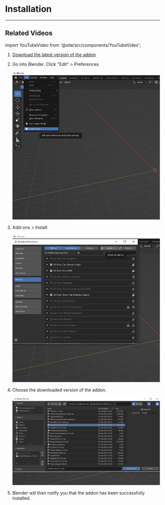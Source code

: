 # Installation

___

## Related Videos

import YouTubeVideo from '@site/src/components/YouTubeVideo';

<div className="video-grid">
  <YouTubeVideo id="LcJtmbx1Xjc?si=1XevfsEHQHKvUIOK"/>
</div>

1. [Download the latest version of the addon](https://github.com/PavelBlend/blender-xray/releases)

2. Go into Blender. Click "Edit" > Preferences

    ![Installing-P1 centered](assets/images/0.png)

3. Add-ons > Install

    ![Installing-P2 centered](assets/images/1.png)

4. Choose the downloaded version of the addon.

    ![Installing-P3 centered](assets/images/2.png)

5. Blender will then notify you that the addon has been successfully installed.
